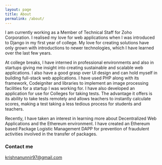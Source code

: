 ```yaml
---
layout: page
title: About
permalink: /about/
---
```


I am currently working as a Member of Technical Staff for Zoho Corporation. I realised my love for web applications when I was introduced to Django in my first year of college. My love for creating solutions have only grown with introductions to newer technologies, which I have learned over the last few years.

At college breaks, I have interned in professional environments and also in startups giving me insight into creating sustainable and scalable web applications. I also have a good grasp over UI design and can hold myself in building full-stack web applications. I have used PHP along with its framework, Codeigniter and libraries to implement an image processing facilities for a startup I was working for. I have also developed an application for use for Colleges for taking tests. The advantage it offers is its ability to take tests remotely and allows teachers to instantly calculate scores, making a test taking a less tedious process for students and teachers.

Recently, I have taken an interest in learning more about Decentralized Web Applications and the Ethereum environment. I have created an Ethereum based Package Logistic Management DAPP for prevention of fraudulent activities involved in the transfer of packages.

### Contact me

[krishnanunnir97@gmail.com](mailto:krishnanunnir97@gmail.com)